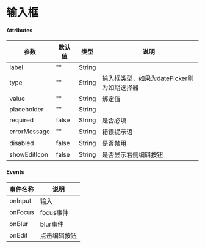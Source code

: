 # 输入框

#### Attributes

| 参数 | 默认值 | 类型 | 说明 |
| ---- | ---- | ---- | ---- |
| label | "" | String |  |
| type | "" | String | 输入框类型，如果为datePicker则为如期选择器 |
| value | "" | String | 绑定值 |
| placeholder | "" | String |  |
| required | false | String | 是否必填 |
| errorMessage | "" | String | 错误提示语 |
| disabled | false | String | 是否禁用 |
| showEditIcon | false | String | 是否显示右侧编辑按钮 |

#### Events

| 事件名称 | 说明 |
| ---- | ---- |
| onInput | 输入 |
| onFocus | focus事件 |
| onBlur | blur事件 |
| onEdit | 点击编辑按钮 |
